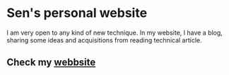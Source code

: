 # Sen's personal website
I am very open to any kind of new technique. In my website, I have a blog, sharing some ideas and acquisitions from reading technical article.

## Check my [webbsite](https://qoopoo30.github.io/)
